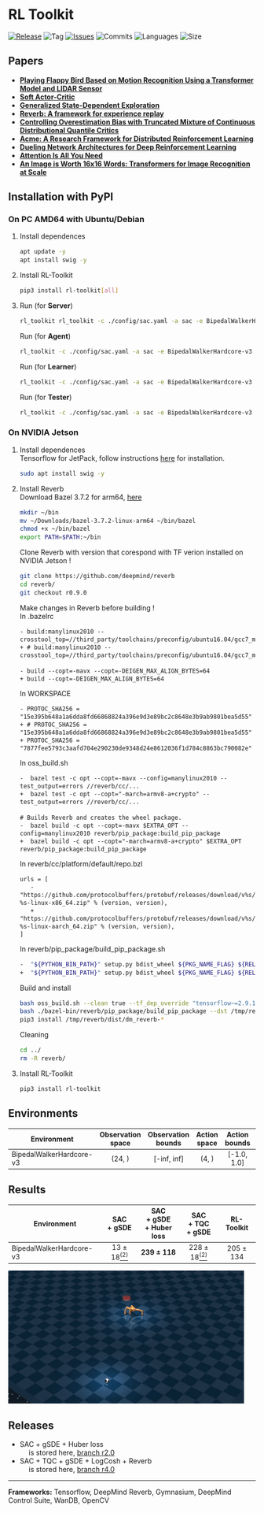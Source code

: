 # RL Toolkit

[![Release](https://img.shields.io/github/release/markub3327/rl-toolkit)](https://github.com/markub3327/rl-toolkit/releases)
![Tag](https://img.shields.io/github/v/tag/markub3327/rl-toolkit)
[![Issues](https://img.shields.io/github/issues/markub3327/rl-toolkit)](https://github.com/markub3327/rl-toolkit/issues)
![Commits](https://img.shields.io/github/commit-activity/w/markub3327/rl-toolkit)
![Languages](https://img.shields.io/github/languages/count/markub3327/rl-toolkit)
![Size](https://img.shields.io/github/repo-size/markub3327/rl-toolkit)

## Papers
  * [**Playing Flappy Bird Based on Motion Recognition Using a Transformer Model and LIDAR Sensor**](https://www.mdpi.com/1424-8220/24/6/1905)
  * [**Soft Actor-Critic**](https://arxiv.org/abs/1812.05905)
  * [**Generalized State-Dependent Exploration**](https://arxiv.org/abs/2005.05719)
  * [**Reverb: A framework for experience replay**](https://arxiv.org/abs/2102.04736)
  * [**Controlling Overestimation Bias with Truncated Mixture of Continuous Distributional Quantile Critics**](https://arxiv.org/abs/2005.04269)
  * [**Acme: A Research Framework for Distributed Reinforcement Learning**](https://arxiv.org/abs/2006.00979)
  * [**Dueling Network Architectures for Deep Reinforcement Learning**](https://arxiv.org/abs/1511.06581)
  * [**Attention Is All You Need**](https://arxiv.org/abs/1706.03762)
  * [**An Image is Worth 16x16 Words: Transformers for Image Recognition at Scale**](https://arxiv.org/abs/2010.11929)

## Installation with PyPI

### On PC AMD64 with Ubuntu/Debian

  1. Install dependences
      ```sh
      apt update -y
      apt install swig -y
      ```
  2. Install RL-Toolkit
      ```sh
      pip3 install rl-toolkit[all]
      ```
  3. Run (for **Server**)
      ```sh
      rl_toolkit rl_toolkit -c ./config/sac.yaml -a sac -e BipedalWalkerHardcore-v3 server
      ```
     Run (for **Agent**)
      ```sh
      rl_toolkit -c ./config/sac.yaml -a sac -e BipedalWalkerHardcore-v3 agent
      ```
     Run (for **Learner**)
      ```sh
      rl_toolkit -c ./config/sac.yaml -a sac -e BipedalWalkerHardcore-v3 learner --db_server 192.168.1.2
      ```
     Run (for **Tester**)
      ```sh
      rl_toolkit -c ./config/sac.yaml -a sac -e BipedalWalkerHardcore-v3 tester -f save/model/actor.h5
      ```
  
### On NVIDIA Jetson
 
  1. Install dependences
      <br>Tensorflow for JetPack, follow instructions [here](https://docs.nvidia.com/deeplearning/frameworks/install-tf-jetson-platform/index.html) for installation.
      
      ```sh
      sudo apt install swig -y
      ```
  2. Install Reverb
  <br>Download Bazel 3.7.2 for arm64, [here](https://github.com/bazelbuild/bazel)
      ```sh
      mkdir ~/bin
      mv ~/Downloads/bazel-3.7.2-linux-arm64 ~/bin/bazel
      chmod +x ~/bin/bazel
      export PATH=$PATH:~/bin
      ```
      Clone Reverb with version that corespond with TF verion installed on NVIDIA Jetson !
      ```sh
      git clone https://github.com/deepmind/reverb
      cd reverb/
      git checkout r0.9.0
      ```
      Make changes in Reverb before building !
      <br>In .bazelrc
      ```bazel
      - build:manylinux2010 --crosstool_top=//third_party/toolchains/preconfig/ubuntu16.04/gcc7_manylinux2010:toolchain
      + # build:manylinux2010 --crosstool_top=//third_party/toolchains/preconfig/ubuntu16.04/gcc7_manylinux2010:toolchain
 
      - build --copt=-mavx --copt=-DEIGEN_MAX_ALIGN_BYTES=64
      + build --copt=-DEIGEN_MAX_ALIGN_BYTES=64
      ```
      In WORKSPACE
      ```bazel
      - PROTOC_SHA256 = "15e395b648a1a6dda8fd66868824a396e9d3e89bc2c8648e3b9ab9801bea5d55"
      + # PROTOC_SHA256 = "15e395b648a1a6dda8fd66868824a396e9d3e89bc2c8648e3b9ab9801bea5d55"
      + PROTOC_SHA256 = "7877fee5793c3aafd704e290230de9348d24e8612036f1d784c8863bc790082e"
      ``` 
      In oss_build.sh
      ```bazel
      -  bazel test -c opt --copt=-mavx --config=manylinux2010 --test_output=errors //reverb/cc/...
      +  bazel test -c opt --copt="-march=armv8-a+crypto" --test_output=errors //reverb/cc/...
 
      # Builds Reverb and creates the wheel package.
      -  bazel build -c opt --copt=-mavx $EXTRA_OPT --config=manylinux2010 reverb/pip_package:build_pip_package
      +  bazel build -c opt --copt="-march=armv8-a+crypto" $EXTRA_OPT reverb/pip_package:build_pip_package
      ```
      In reverb/cc/platform/default/repo.bzl
      ```bazel 
      urls = [
         -        "https://github.com/protocolbuffers/protobuf/releases/download/v%s/protoc-%s-linux-x86_64.zip" % (version, version),
         +        "https://github.com/protocolbuffers/protobuf/releases/download/v%s/protoc-%s-linux-aarch_64.zip" % (version, version),
      ]
      ```

     In reverb/pip_package/build_pip_package.sh
     ```sh
     -  "${PYTHON_BIN_PATH}" setup.py bdist_wheel ${PKG_NAME_FLAG} ${RELEASE_FLAG} ${TF_VERSION_FLAG} --plat manylinux2010_x86_64 > /dev/null
     +  "${PYTHON_BIN_PATH}" setup.py bdist_wheel ${PKG_NAME_FLAG} ${RELEASE_FLAG} ${TF_VERSION_FLAG}  > /dev/null
      ```
      Build and install
      ```sh
      bash oss_build.sh --clean true --tf_dep_override "tensorflow~=2.9.1" --release --python "3.8"
      bash ./bazel-bin/reverb/pip_package/build_pip_package --dst /tmp/reverb/dist/ --release
      pip3 install /tmp/reverb/dist/dm_reverb-*
      ```
      Cleaning
      ```sh
      cd ../
      rm -R reverb/
      ```
  3. Install RL-Toolkit
      ```sh
      pip3 install rl-toolkit
      ```

## Environments

  | Environment              | Observation space | Observation bounds | Action space | Action bounds | Reward bounds |
  | ------------------------ | :---------------: | :----------------: | :----------: | :-----------: | :-----------: |
  | BipedalWalkerHardcore-v3 | (24, ) | [-inf, inf] | (4, ) | [-1.0, 1.0] | [-1.0, 1.0] |
  
## Results

  | Environment              | SAC<br> + gSDE | SAC<br> + gSDE<br>+ Huber loss | SAC<br> + TQC<br> + gSDE | RL-Toolkit |
  | ------------------------ | :--------: | :------------------------: | :--------: | :---------------------------: |
  | BipedalWalkerHardcore-v3 | 13 ± 18[<sup>(2)</sup>](https://sb3-contrib.readthedocs.io/en/stable/modules/tqc.html#results) | **239 ± 118** | 228 ± 18[<sup>(2)</sup>](https://sb3-contrib.readthedocs.io/en/stable/modules/tqc.html#results) | 205 ± 134 |
  
![dm_ant_ball_sac](https://raw.githubusercontent.com/markub3327/rl-toolkit/master/img/dm_ant_ball_sac.gif)

## Releases

   * SAC + gSDE + Huber loss<br> &emsp; is stored here, [branch r2.0](https://github.com/markub3327/rl-toolkit/tree/r2.0)
   * SAC + TQC + gSDE + LogCosh + Reverb<br> &emsp; is stored here, [branch r4.0](https://github.com/markub3327/rl-toolkit/)

----------------------------------

**Frameworks:** Tensorflow, DeepMind Reverb, Gymnasium, DeepMind Control Suite, WanDB, OpenCV
